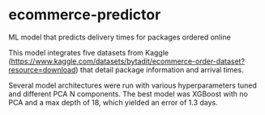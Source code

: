 # ecommerce-predictor
ML model that predicts delivery times for packages ordered online

This model integrates five datasets from Kaggle (https://www.kaggle.com/datasets/bytadit/ecommerce-order-dataset?resource=download) that detail package information and arrival times.

Several model architectures were run with various hyperparameters tuned and different PCA N components. The best model was XGBoost with no PCA and a max depth of 18, which yielded an error of 1.3 days.

